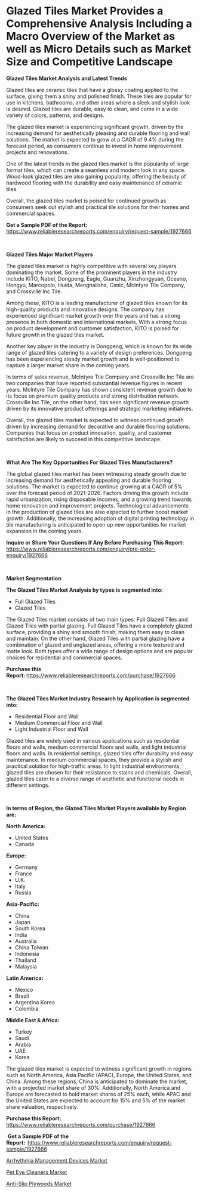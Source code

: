<p><h1>Glazed Tiles Market Provides a Comprehensive Analysis Including a Macro Overview of the Market as well as Micro Details such as Market Size and Competitive Landscape</h1></p><p><strong>Glazed Tiles Market Analysis and Latest Trends</strong></p>
<p><p>Glazed tiles are ceramic tiles that have a glossy coating applied to the surface, giving them a shiny and polished finish. These tiles are popular for use in kitchens, bathrooms, and other areas where a sleek and stylish look is desired. Glazed tiles are durable, easy to clean, and come in a wide variety of colors, patterns, and designs.</p><p>The glazed tiles market is experiencing significant growth, driven by the increasing demand for aesthetically pleasing and durable flooring and wall solutions. The market is expected to grow at a CAGR of 9.4% during the forecast period, as consumers continue to invest in home improvement projects and renovations.</p><p>One of the latest trends in the glazed tiles market is the popularity of large format tiles, which can create a seamless and modern look in any space. Wood-look glazed tiles are also gaining popularity, offering the beauty of hardwood flooring with the durability and easy maintenance of ceramic tiles.</p><p>Overall, the glazed tiles market is poised for continued growth as consumers seek out stylish and practical tile solutions for their homes and commercial spaces.</p></p>
<p><strong>Get a Sample PDF of the Report:&nbsp;</strong> <a href="https://www.reliableresearchreports.com/enquiry/request-sample/1927666">https://www.reliableresearchreports.com/enquiry/request-sample/1927666</a></p>
<p>&nbsp;</p>
<p><strong>Glazed Tiles Major Market Players</strong></p>
<p><p>The glazed tiles market is highly competitive with several key players dominating the market. Some of the prominent players in the industry include KITO, Nabel, Dongpeng, Eagle, Guanzhu, Xinzhongyuan, Oceano, Hongyu, Marcopolo, Huida, Mengnalisha, Cimic, McIntyre Tile Company, and Crossville Inc Tile. </p><p>Among these, KITO is a leading manufacturer of glazed tiles known for its high-quality products and innovative designs. The company has experienced significant market growth over the years and has a strong presence in both domestic and international markets. With a strong focus on product development and customer satisfaction, KITO is poised for future growth in the glazed tiles market.</p><p>Another key player in the industry is Dongpeng, which is known for its wide range of glazed tiles catering to a variety of design preferences. Dongpeng has been experiencing steady market growth and is well-positioned to capture a larger market share in the coming years.</p><p>In terms of sales revenue, McIntyre Tile Company and Crossville Inc Tile are two companies that have reported substantial revenue figures in recent years. McIntyre Tile Company has shown consistent revenue growth due to its focus on premium quality products and strong distribution network. Crossville Inc Tile, on the other hand, has seen significant revenue growth driven by its innovative product offerings and strategic marketing initiatives.</p><p>Overall, the glazed tiles market is expected to witness continued growth driven by increasing demand for decorative and durable flooring solutions. Companies that focus on product innovation, quality, and customer satisfaction are likely to succeed in this competitive landscape.</p></p>
<p>&nbsp;</p>
<p><strong>What Are The Key Opportunities For Glazed Tiles Manufacturers?</strong></p>
<p><p>The global glazed tiles market has been witnessing steady growth due to increasing demand for aesthetically appealing and durable flooring solutions. The market is expected to continue growing at a CAGR of 5% over the forecast period of 2021-2026. Factors driving this growth include rapid urbanization, rising disposable incomes, and a growing trend towards home renovation and improvement projects. Technological advancements in the production of glazed tiles are also expected to further boost market growth. Additionally, the increasing adoption of digital printing technology in tile manufacturing is anticipated to open up new opportunities for market expansion in the coming years.</p></p>
<p><strong>Inquire or Share Your Questions If Any Before Purchasing This Report:</strong> <a href="https://www.reliableresearchreports.com/enquiry/pre-order-enquiry/1927666">https://www.reliableresearchreports.com/enquiry/pre-order-enquiry/1927666</a></p>
<p>&nbsp;</p>
<p><strong>Market Segmentation</strong></p>
<p><strong>The Glazed Tiles Market Analysis by types is segmented into:</strong></p>
<p><ul><li>Full Glazed Tiles</li><li>Glazed Tiles</li></ul></p>
<p><p>The Glazed Tiles market consists of two main types: Full Glazed Tiles and Glazed Tiles with partial glazing. Full Glazed Tiles have a completely glazed surface, providing a shiny and smooth finish, making them easy to clean and maintain. On the other hand, Glazed Tiles with partial glazing have a combination of glazed and unglazed areas, offering a more textured and matte look. Both types offer a wide range of design options and are popular choices for residential and commercial spaces.</p></p>
<p><strong>Purchase this Report:&nbsp;</strong><a href="https://www.reliableresearchreports.com/purchase/1927666">https://www.reliableresearchreports.com/purchase/1927666</a></p>
<p>&nbsp;</p>
<p><strong>The Glazed Tiles Market Industry Research by Application is segmented into:</strong></p>
<p><ul><li>Residential Floor and Wall</li><li>Medium Commercial Floor and Wall</li><li>Light Industrial Floor and Wall</li></ul></p>
<p><p>Glazed tiles are widely used in various applications such as residential floors and walls, medium commercial floors and walls, and light industrial floors and walls. In residential settings, glazed tiles offer durability and easy maintenance. In medium commercial spaces, they provide a stylish and practical solution for high-traffic areas. In light industrial environments, glazed tiles are chosen for their resistance to stains and chemicals. Overall, glazed tiles cater to a diverse range of aesthetic and functional needs in different settings.</p></p>
<p>&nbsp;</p>
<p><strong>In terms of Region, the Glazed Tiles Market Players available by Region are:</strong></p>
<p>
    <p> <strong> North America: </strong>
        <ul>
            <li>United States</li>
            <li>Canada</li>
        </ul>
        </p> 
    <p> <strong> Europe: </strong>
        <ul>
            <li>Germany</li>
            <li>France</li>
            <li>U.K.</li>
            <li>Italy</li>
            <li>Russia</li>
        </ul>
        </p> 
    <p> <strong> Asia-Pacific: </strong>
        <ul>
            <li>China</li>
            <li>Japan</li>
            <li>South Korea</li>
            <li>India</li>
            <li>Australia</li>
            <li>China Taiwan</li>
            <li>Indonesia</li>
            <li>Thailand</li>
            <li>Malaysia</li>
        </ul>
        </p> 
    <p> <strong> Latin America: </strong>
        <ul>
            <li>Mexico</li>
            <li>Brazil</li>
            <li>Argentina Korea</li>
            <li>Colombia</li>
        </ul>
        </p> 
    <p> <strong> Middle East & Africa: </strong>
        <ul>
            <li>Turkey</li>
            <li>Saudi</li>
            <li>Arabia</li>
            <li>UAE</li>
            <li>Korea</li>
        </ul>
    </p>
    </p>
<p><p>The glazed tiles market is expected to witness significant growth in regions such as North America, Asia Pacific (APAC), Europe, the United States, and China. Among these regions, China is anticipated to dominate the market, with a projected market share of 30%. Additionally, North America and Europe are forecasted to hold market shares of 25% each, while APAC and the United States are expected to account for 15% and 5% of the market share valuation, respectively.</p></p>
<p><strong>Purchase this Report: </strong><a href="https://www.reliableresearchreports.com/purchase/1927666">https://www.reliableresearchreports.com/purchase/1927666</a></p>
<p>&nbsp;<strong>Get a Sample PDF of the Report:&nbsp;&nbsp;</strong><a href="https://www.reliableresearchreports.com/enquiry/request-sample/1927666">https://www.reliableresearchreports.com/enquiry/request-sample/1927666</a></p>
<p><strong></strong></p>
<p><p><a href="https://view.publitas.com/reportprime-1/arrhythmia-management-devices-market-size-furnishes-valuable-information-encompassing-market-share-market-trends-and-projections-spanning-from-2023-to-2030/">Arrhythmia Management Devices Market</a></p><p><a href="https://view.publitas.com/reportprime-1/pet-eye-cleaners-market-provides-a-comprehensive-analysis-including-a-macro-overview-of-the-market-as-well-as-micro-details-such-as-market-size-and-competitive-landscape/">Pet Eye Cleaners Market</a></p><p><a href="https://view.publitas.com/reportprime-1/anti-slip-plywoods-market-research-report-provides-critical-insights-that-can-help-shape-business-development-and-investment-strategies/">Anti-Slip Plywoods Market</a></p></p>